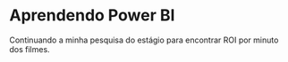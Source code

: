 # Aprendendo Power BI

Continuando a minha pesquisa do estágio para encontrar ROI por minuto dos filmes.
